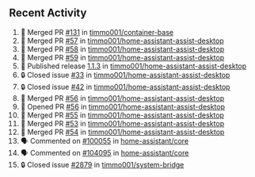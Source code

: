 ## Recent Activity

<!--START_SECTION:activity-->
1. 🎉 Merged PR [#131](https://github.com/timmo001/container-base/pull/131) in [timmo001/container-base](https://github.com/timmo001/container-base)
2. 🎉 Merged PR [#57](https://github.com/timmo001/home-assistant-assist-desktop/pull/57) in [timmo001/home-assistant-assist-desktop](https://github.com/timmo001/home-assistant-assist-desktop)
3. 🎉 Merged PR [#58](https://github.com/timmo001/home-assistant-assist-desktop/pull/58) in [timmo001/home-assistant-assist-desktop](https://github.com/timmo001/home-assistant-assist-desktop)
4. 🎉 Merged PR [#59](https://github.com/timmo001/home-assistant-assist-desktop/pull/59) in [timmo001/home-assistant-assist-desktop](https://github.com/timmo001/home-assistant-assist-desktop)
5. 🚀 Published release [1.1.3](https://github.com/1.1.3) in [timmo001/home-assistant-assist-desktop](https://github.com/timmo001/home-assistant-assist-desktop)
6. 🔒 Closed issue [#33](https://github.com/timmo001/home-assistant-assist-desktop/issues/33) in [timmo001/home-assistant-assist-desktop](https://github.com/timmo001/home-assistant-assist-desktop)
7. 🔒 Closed issue [#42](https://github.com/timmo001/home-assistant-assist-desktop/issues/42) in [timmo001/home-assistant-assist-desktop](https://github.com/timmo001/home-assistant-assist-desktop)
8. 🎉 Merged PR [#56](https://github.com/timmo001/home-assistant-assist-desktop/pull/56) in [timmo001/home-assistant-assist-desktop](https://github.com/timmo001/home-assistant-assist-desktop)
9. 💪 Opened PR [#56](https://github.com/timmo001/home-assistant-assist-desktop/pull/56) in [timmo001/home-assistant-assist-desktop](https://github.com/timmo001/home-assistant-assist-desktop)
10. 🎉 Merged PR [#55](https://github.com/timmo001/home-assistant-assist-desktop/pull/55) in [timmo001/home-assistant-assist-desktop](https://github.com/timmo001/home-assistant-assist-desktop)
11. 🎉 Merged PR [#53](https://github.com/timmo001/home-assistant-assist-desktop/pull/53) in [timmo001/home-assistant-assist-desktop](https://github.com/timmo001/home-assistant-assist-desktop)
12. 🎉 Merged PR [#54](https://github.com/timmo001/home-assistant-assist-desktop/pull/54) in [timmo001/home-assistant-assist-desktop](https://github.com/timmo001/home-assistant-assist-desktop)
13. 🗣 Commented on [#100055](https://github.com/home-assistant/core/issues/100055) in [home-assistant/core](https://github.com/home-assistant/core)
14. 🗣 Commented on [#104095](https://github.com/home-assistant/core/issues/104095) in [home-assistant/core](https://github.com/home-assistant/core)
15. 🔒 Closed issue [#2879](https://github.com/timmo001/system-bridge/issues/2879) in [timmo001/system-bridge](https://github.com/timmo001/system-bridge)
<!--END_SECTION:activity-->
